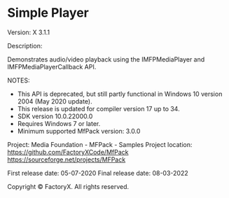 # Simple Player

Version: X 3.1.1

Description:

  Demonstrates audio/video playback using the IMFPMediaPlayer and IMFPMediaPlayerCallback API. 

NOTES: 
 - This API is deprecated, but still partly functional in Windows 10 version 2004 (May 2020 update).
 - This release is updated for compiler version 17 up to 34.
 - SDK version 10.0.22000.0
 - Requires Windows 7 or later.
 - Minimum supported MfPack version: 3.0.0

Project: Media Foundation - MFPack - Samples
Project location: https://github.com/FactoryXCode/MfPack
                  https://sourceforge.net/projects/MFPack

First release date: 05-07-2020
Final release date: 08-03-2022

Copyright © FactoryX. All rights reserved.